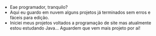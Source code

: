 - Eae programador, tranquilo?
- Aqui eu guardo em nuvem alguns projetos já terminados sem erros e fáceis para edição.
- Iniciei meus projetos voltados a programação de site mas atualmente estou estudando Java... Aguardem que vem mais projeto por ai!
